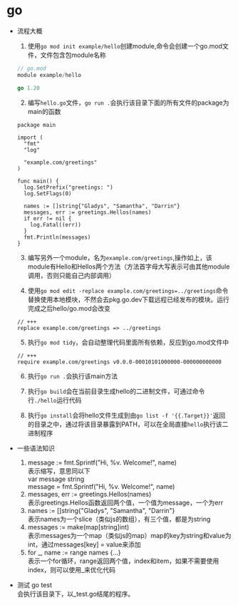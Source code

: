 # go

- 流程大概
  1. 使用`go mod init example/hello`创建module,命令会创建一个go.mod文件，文件包含包module名称
  ``` go
  // go.mod
  module example/hello

  go 1.20
  ```

  2. 编写`hello.go`文件，`go run .`会执行该目录下面的所有文件的package为main的函数
  ```
  package main

  import (
    "fmt"
    "log"

    "example.com/greetings"
  )

  func main() {
    log.SetPrefix("greetings: ")
    log.SetFlags(0)

    names := []string{"Gladys", "Samantha", "Darrin"}
    messages, err := greetings.Hellos(names)
    if err != nil {
      log.Fatal((err))
    }
    fmt.Println(messages)
  }

  ```

  3. 编写另外一个module，名为`example.com/greetings`,操作如上，该module有Hello和Hellos两个方法（方法首字母大写表示可由其他module调用，否则只能自己内部调用）

  4. 使用`go mod edit -replace example.com/greetings=../greetings`命令替换使用本地模块，不然会去pkg.go.dev下载远程已经发布的模块。运行完成之后hello/go.mod会改变
  ```
  // +++
  replace example.com/greetings => ../greetings
  ```

  5. 执行`go mod tidy`，会自动整理代码里面所有依赖，反应到go.mod文件中
  ```
  // +++
  require example.com/greetings v0.0.0-00010101000000-000000000000
  ```

  6. 执行`go run .`会执行该main方法

  7. 执行`go build`会在当前目录生成hello的二进制文件，可通过命令行`./hello`运行代码

  8. 执行`go install`会将hello文件生成到由`go list -f '{{.Target}}'`返回的目录之中，通过将该目录暴露到PATH，可以在全局直接`hello`执行该二进制程序

- 一些语法知识
  1. message := fmt.Sprintf("Hi, %v. Welcome!", name)   
  表示缩写，意思同以下      
  var message string      
  message = fmt.Sprintf("Hi, %v. Welcome!", name)
  2. messages, err := greetings.Hellos(names)   
  表示greetings.Hellos函数返回两个值，一个值为message，一个为err
  3. names := []string{"Gladys", "Samantha", "Darrin"}      
  表示names为一个slice（类似js的数组），有三个值，都是为string
  4. messages := make(map[string]int)      
  表示messages为一个map（类似js的map）map的key为string和value为int，通过messages[key] = value来添加
  5. for _, name := range names {...}     
  表示一个for循环，range返回两个值，index和item，如果不需要使用index，则可以使用_来优化代码

- 测试 go test    
  会执行该目录下，以_test.go结尾的程序。
